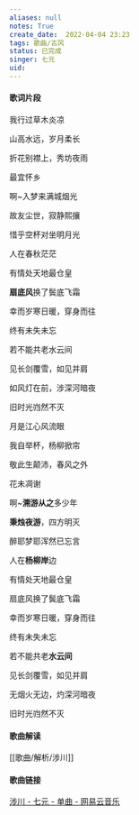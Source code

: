 ```yaml
---
aliases: null
notes: True
create_date:  2022-04-04 23:23
tags: 歌曲/古风
status: 已完成
singer: 七元
uid: 
---
```


#### 歌词片段

我行过草木炎凉

山高水远，岁月柔长

折花别襟上，秀坊夜雨

最宜怀乡

啊~入梦来满城烟光

故友尘世，寂静熙攘

惜乎空杯对坐明月光

人在春秋茫茫

有情处天地最仓皇

**扇底风**换了鬓底飞霜

幸而岁寒日暖，穿身而往

终有未失未忘

若不能共老水云间

见长剑覆雪，如见并肩

如风灯在前，涉深河暗夜

旧时光岿然不灭

月是江心风流眼

我自举杯，杨柳掀帘

敬此生颠沛，春风之外

花未凋谢

啊~**溯游从之**多少年

**秉烛夜游**，四方明灭

醉耶梦耶浑然已忘言

人在**杨柳岸**边

有情处天地最仓皇

扇底风换了鬓底飞霜

幸而岁寒日暖，穿身而往

终有未失未忘

若不能共老**水云间**

见长剑覆雪，如见并肩

无烟火无边，灼深河暗夜

旧时光岿然不灭


#### 歌曲解读

[[歌曲/解析/涉川]]

#### 歌曲链接

[涉川 - 七元 - 单曲 - 网易云音乐](https://music.163.com/song?id=1350781770&userid=84019341)


